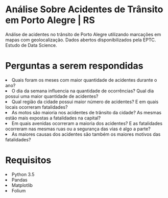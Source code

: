 # Análise Sobre Acidentes de Trânsito em Porto Alegre | RS
Análise de acidentes no trânsito de Porto Alegre utilizando marcações em mapas com geolocalização. Dados abertos disponibilizados pela EPTC. Estudo de Data Science.

# Perguntas a serem respondidas
<li>Quais foram os meses com maior quantidade de acidentes durante o ano?</li>
<li>O dia da semana influencia na quantidade de ocorrências? Qual dia possui uma maior quantidade de acidentes?</li>
<li>Qual região da cidade possui maior número de acidentes? E em quais locais ocorreram fatalidades?</li>
<li>As motos são maioria nos acidentes de trânsito da cidade? As mesmas estão mais expostas a fatalidades na capital?</li>
<li>Em quais avenidas ocorreram a maioria dos acidentes? E as fatalidades ocorreram nas mesmas ruas ou a segurança das vias é algo a parte?</li>
<li>As maiores causas dos acidentes são também os maiores motivos das fatalidades?</li>

# Requisitos
<li>Python 3.5</li>
<li>Pandas</li>
<li>Matplotlib</li>
<li>Folium</li>
